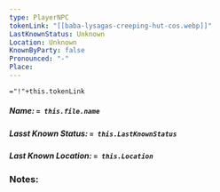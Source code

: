 ```yaml
---
type: PlayerNPC
tokenLink: "[[baba-lysagas-creeping-hut-cos.webp]]"
LastKnownStatus: Unknown
Location: Unknown
KnownByParty: false
Pronounced: "-"
Place:
---
```

    
`="!"+this.tokenLink`
##### Name: `= this.file.name`
##### Lasst Known Status: `= this.LastKnownStatus`
##### Last Known Location: `= this.Location`
### Notes:

